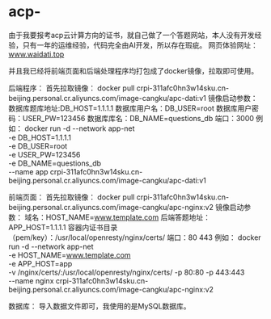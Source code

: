 # acp-
由于我要报考acp云计算方向的证书，就自己做了一个答题网站，本人没有开发经验，只有一年的运维经验，代码完全由AI开发，所以存在瑕疵。
网页体验网址：www.waidati.top

并且我已经将前端页面和后端处理程序均打包成了docker镜像，拉取即可使用。

后端程序：
  首先拉取镜像：
    docker pull crpi-311afc0hn3w14sku.cn-beijing.personal.cr.aliyuncs.com/image-cangku/apc-dati:v1
    镜像启动参数：
        数据库题库地址:DB_HOST=1.1.1.1
        数据库用户名：DB_USER=root
        数据库用户密码：USER_PW=123456
        数据库库名：DB_NAME=questions_db
        端口：3000
      例如：
       docker run -d --network app-net \
       -e DB_HOST=1.1.1.1 \
       -e DB_USER=root \
       -e USER_PW=123456 \
       -e DB_NAME=questions_db \
       --name app crpi-311afc0hn3w14sku.cn-beijing.personal.cr.aliyuncs.com/image-cangku/apc-dati:v1


前端页面：
  首先拉取镜像：
    docker pull crpi-311afc0hn3w14sku.cn-beijing.personal.cr.aliyuncs.com/image-cangku/apc-nginx:v2
    镜像启动参数：
        域名：HOST_NAME=www.template.com
        后端答题地址：APP_HOST=1.1.1.1
        容器内证书目录（pem/key）：/usr/local/openresty/nginx/certs/
        端口：80 443
    例如：
      docker run -d --network app-net \
      -e HOST_NAME=www.template.com \
      -e APP_HOST=app \
      -v /nginx/certs/:/usr/local/openresty/nginx/certs/
      -p 80:80 -p 443:443 \
      --name nginx crpi-311afc0hn3w14sku.cn-beijing.personal.cr.aliyuncs.com/image-cangku/apc-nginx:v2

 数据库：
   导入数据文件即可，我使用的是MySQL数据库。

